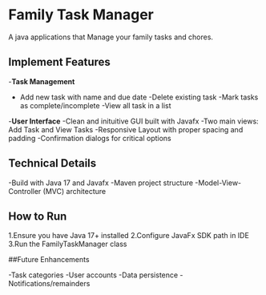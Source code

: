 # Family Task Manager

A java applications that Manage your family tasks and chores.

## Implement Features

-**Task Management**
- Add new task with name and due date
-Delete existing task
-Mark tasks as complete/incomplete
-View all task in a list

-**User Interface**
-Clean and inituitive GUI built with Javafx
-Two main views: Add Task and View Tasks
-Responsive Layout with proper spacing and padding
-Confirmation dialogs for critical options

## Technical Details
-Build with Java 17 and Javafx
-Maven project structure
-Model-View-Controller (MVC) architecture

## How to Run
1.Ensure you have Java 17+ installed
2.Configure JavaFx SDK path in IDE
3.Run the FamilyTaskManager class

##Future Enhancements

-Task categories
-User accounts
-Data persistence
-Notifications/remainders